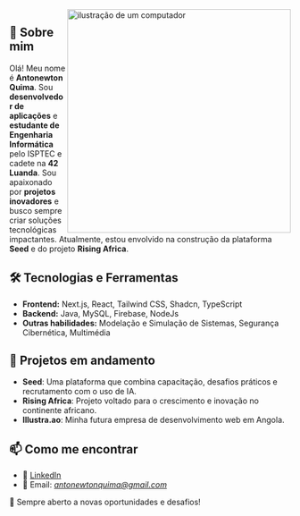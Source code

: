 <img src="https://raw.githubusercontent.com/MicaelliMedeiros/micaellimedeiros/master/image/computer-illustration.png" alt="ilustração de um computador" min-width="400px" max-width="400px" width="400px" align="right">

<p align="left">

## 🚀 Sobre mim
Olá! Meu nome é **Antonewton Quima**. Sou **desenvolvedor de aplicações** e **estudante de Engenharia Informática** pelo ISPTEC e cadete na **42 Luanda**. Sou apaixonado por **projetos inovadores** e busco sempre criar soluções tecnológicas impactantes. Atualmente, estou envolvido na construção da plataforma **Seed** e do projeto **Rising Africa**.

## 🛠️ Tecnologias e Ferramentas
- **Frontend:** Next.js, React, Tailwind CSS, Shadcn, TypeScript
- **Backend:** Java, MySQL, Firebase, NodeJs
- **Outras habilidades:** Modelação e Simulação de Sistemas, Segurança Cibernética, Multimédia

## 🌱 Projetos em andamento
- **Seed**: Uma plataforma que combina capacitação, desafios práticos e recrutamento com o uso de IA.
- **Rising Africa**: Projeto voltado para o crescimento e inovação no continente africano.
- **Illustra.ao**: Minha futura empresa de desenvolvimento web em Angola.

## 📫 Como me encontrar
- 💼 [LinkedIn](https://www.linkedin.com/in/antonewton-quima-95aaa3238/)
- 📩 Email: *antonewtonquima@gmail.com*

🚀 Sempre aberto a novas oportunidades e desafios!
</p>
